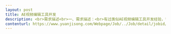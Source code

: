 ```yaml
---                
layout: post       
title: AE视频编辑工具开发           
description: <br>需求描述<br>一、需求描述：<br>有过类似AE视频编辑工具开发经验，需要有案例证明。通过开发工具，把AE模板里面的照片替换掉，然后自动输出视频，然后这个工具能在服务器上自动运行，如果能替换AE模板里面的文字和音乐就更好了，如果不行，就先完成上面的基础需求做。<br>&nbsp二、合作方式：<br>项目制，远程开发，时间40天，费用4w，可谈。<br>     
contenturl: https://www.yuanjisong.com/Webpage/Job/../Job/detail/jobid/101484      
---                 
```

